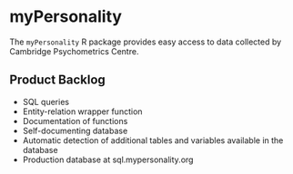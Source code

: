 myPersonality
=============

The `myPersonality` R package provides easy access to data collected by Cambridge Psychometrics Centre.

## Product Backlog
* SQL queries
* Entity-relation wrapper function
* Documentation of functions
* Self-documenting database
* Automatic detection of additional tables and variables available in the database
* Production database at sql.mypersonality.org
